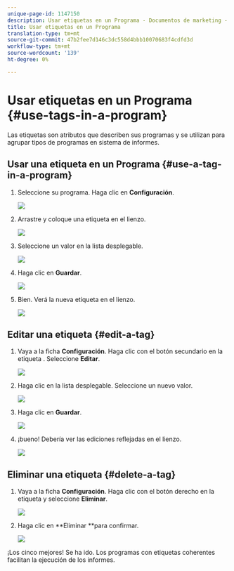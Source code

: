 ```yaml
---
unique-page-id: 1147150
description: Usar etiquetas en un Programa - Documentos de marketing - Documentación del producto
title: Usar etiquetas en un Programa
translation-type: tm+mt
source-git-commit: 47b2fee7d146c3dc558d4bbb10070683f4cdfd3d
workflow-type: tm+mt
source-wordcount: '139'
ht-degree: 0%

---
```



# Usar etiquetas en un Programa {#use-tags-in-a-program}

Las etiquetas son atributos que describen sus programas y se utilizan para agrupar tipos de programas en sistema de informes.

## Usar una etiqueta en un Programa {#use-a-tag-in-a-program}

1. Seleccione su programa. Haga clic en **Configuración**.

   ![](assets/image2014-9-23-15-3a45-3a0.png)

1. Arrastre y coloque una etiqueta en el lienzo.

   ![](assets/image2014-9-23-15-3a45-3a13.png)

1. Seleccione un valor en la lista desplegable.

   ![](assets/image2014-9-23-15-3a45-3a30.png)

1. Haga clic en **Guardar**.

   ![](assets/image2014-9-23-15-3a45-3a36.png)

1. Bien. Verá la nueva etiqueta en el lienzo.

   ![](assets/image2014-9-23-15-3a45-3a47.png)

## Editar una etiqueta {#edit-a-tag}

1. Vaya a la ficha **Configuración**. Haga clic con el botón secundario en la etiqueta . Seleccione **Editar**.

   ![](assets/image2014-9-23-15-3a45-3a53.png)

1. Haga clic en la lista desplegable. Seleccione un nuevo valor.

   ![](assets/image2014-9-23-15-3a46-3a12.png)

1. Haga clic en **Guardar**.

   ![](assets/image2014-9-23-15-3a46-3a25.png)

1. ¡bueno! Debería ver las ediciones reflejadas en el lienzo.

   ![](assets/image2014-9-23-15-3a46-3a35.png)

## Eliminar una etiqueta {#delete-a-tag}

1. Vaya a la ficha **Configuración**. Haga clic con el botón derecho en la etiqueta y seleccione **Eliminar**.

   ![](assets/image2014-9-23-15-3a46-3a55.png)

1. Haga clic en **Eliminar **para confirmar.

   ![](assets/image2014-9-23-15-3a47-3a8.png)

¡Los cinco mejores! Se ha ido. Los programas con etiquetas coherentes facilitan la ejecución de los informes.
